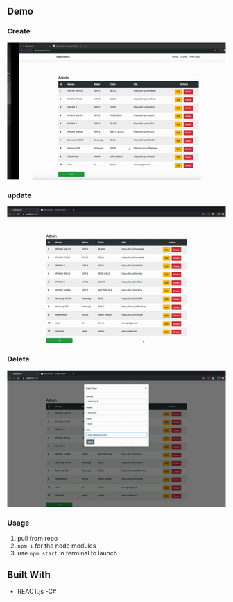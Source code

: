 
## Demo

### Create
![](work/gif/create.gif)

### update
![](work/gif/Update.gif)

### Delete
![](work/gif/Delete.gif)

### Usage

1. pull from repo
2. `npm i` for the node modules
3. use `npm start` in terminal to launch
   

## Built With

- REACT.js
-C#
